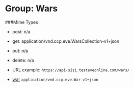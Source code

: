 # Group: Wars

###Mime Types

* post: n/a  
* get: application/vnd.ccp.eve.WarsCollection-v1+json  
* put: n/a  
* delete: n/a  

* URL example: `https://api-sisi.testeveonline.com/wars/` 


* [war](wars/0/War.md) `application/vnd.ccp.eve.War-v1+json`

